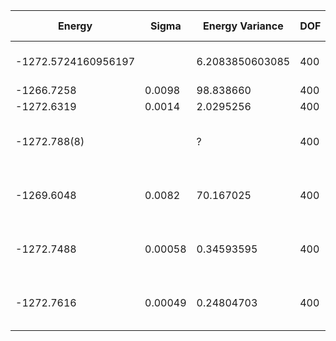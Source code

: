 | Energy              | Sigma   | Energy Variance | DOF | Einf | Method                                                 | Data Repository |
|---------------------|---------|-----------------|-----|------|--------------------------------------------------------|-----------------|
| -1272.5724160956197 |         | 6.2083850603085 | 400 | 0    | DMRG (bond dimension = 1024)                           |                 |
| -1266.7258          | 0.0098  | 98.838660       | 400 | 0    | RBM (alpha = 1)                                        |                 |
| -1272.6319          | 0.0014  | 2.0295256       | 400 | 0    | Jastrow baseline                                       |                 |
| -1272.788(8)        |         | ?               | 400 | 0    | DMRG on TPU (bond dimension = 32768), arXiv:2204.05693 |                 |
| -1269.6048          | 0.0082  | 70.167025       | 400 | 0    | 1D MPS-RNN (bond dimension = 64), arXiv:2206.12363     |                 |
| -1272.7488          | 0.00058 | 0.34593595      | 400 | 0    | 2D MPS-RNN (bond dimension = 64), arXiv:2206.12363     |                 |
| -1272.7616          | 0.00049 | 0.24804703      | 400 | 0    | Tensor-RNN (bond dimension = 64), arXiv:2206.12363     |                 |
